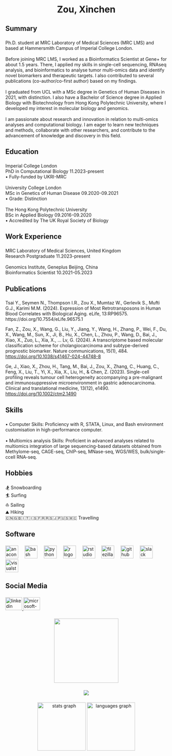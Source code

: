 <h1 align="center">Zou, Xinchen</h1>

###

<h2 align="left">Summary</h2>

###

<p align="left">Ph.D. student at MRC Laboratory of Medical Sciences (MRC LMS) and based at Hammersmith Campus of Imperial College London.<br><br>Before joining MRC LMS, I worked as a Bioinformatics Scientist at Gene+ for about 1.5 years. There, I applied my skills in single-cell sequencing, RNAseq analysis, and bioinformatics to analyse tumor multi-omics data and identify novel biomarkers and therapeutic targets. I also contributed to several publications (co-author/co-first author) based on my findings.<br><br>I graduated from UCL with a MSc degree in Genetics of Human Diseases in 2021, with distinction. I also have a Bachelor of Science degree in Applied Biology with Biotechnology from Hong Kong Polytechnic University, where I developed my interest in molecular biology and genomics.<br><br>I am passionate about research and innovation in relation to multi-omics analyses and computational biology. I am eager to learn new techniques and methods, collaborate with other researchers, and contribute to the advancement of knowledge and discovery in this field.</p>

###

<h2 align="left">Education</h2>

###

<p align="left">Imperial College London<br>PhD in Computational Biology                                                  11.2023-present<br>•	Fully-funded by UKRI-MRC<br><br>University College London    								               <br>MSc in Genetics of Human Disease                                               09.2020-09.2021<br>•	Grade: Distinction<br><br>The Hong Kong Polytechnic University           								   <br>BSc in Applied Biology                           09.2016-09.2020<br>•	Accredited by The UK Royal Society of Biology</p>

###

<h2 align="left">Work Experience</h2>

###

<p align="left">MRC Laboratory of Medical Sciences,                                        United Kingdom<br>Research Postgraduate                                                       11.2023-present<br><br>Genomics Institute, Geneplus Beijing, China<br>Bioinformatics Scientist		                    				               10.2021-05.2023</p>

###

<h2 align="left">Publications</h2>

###

<p align="left">Tsai Y., Seymen N., Thompson I.R., Zou X., Mumtaz W., Gerlevik S., Mufti G.J., Karimi M.M. (2024). Expression of Most Retrotransposons in Human Blood Correlates with Biological Aging. eLife, 13:RP96575. https://doi.org/10.7554/eLife.96575.1
        
        
        
        
        
        
        
        
       
Fan, Z., Zou, X., Wang, G., Liu, Y., Jiang, Y., Wang, H., Zhang, P., Wei, F., Du, X., Wang, M., Sun, X., Ji, B., Hu, X., Chen, L., Zhou, P., Wang, D., Bai, J., Xiao, X., Zuo, L., Xia, X., … Lv, G. (2024). A transcriptome based molecular classification scheme for cholangiocarcinoma and subtype-derived prognostic biomarker. Nature communications, 15(1), 484. https://doi.org/10.1038/s41467-024-44748-8
        
        
        
        
        
        

Ge, J., Xiao, X., Zhou, H., Tang, M., Bai, J., Zou, X., Zhang, C., Huang, C., Feng, X., Liu, T., Yi, X., Xia, X., Liu, H., & Chen, Z. (2023). Single-cell profiling reveals tumour cell heterogeneity accompanying a pre-malignant and immunosuppressive microenvironment in gastric adenocarcinoma. Clinical and translational medicine, 13(12), e1490. https://doi.org/10.1002/ctm2.1490
        
        
        
        

###

<h2 align="left">Skills</h2>

###

<p align="left">•	Computer Skills: Proficiency with R, STATA, Linux, and Bash environment customisation in high-performance computer.<br><br>•	Multiomics analysis Skills: Proficient in advanced analyses related to multiomics integration of large sequencing-based datasets obtained from Methylome-seq, CAGE-seq, ChIP-seq, MNase-seq, WGS/WES, bulk/single-ccell RNA-seq.</p>

###

<h2 align="left">Hobbies</h2>

###

<p align="left">🏂 Snowboarding<br>🏄 Surfing<br>⛵️ Sailing<br>⛰️ Hiking<br>🇨🇳🇬🇧🇮🇹🇮🇸🇫🇷🇷🇸🇯🇵🇺🇸🇲🇨 Travelling</p>

###

<h2 align="left">Software</h2>

###

<div align="left">
  <img src="https://cdn.jsdelivr.net/gh/devicons/devicon/icons/anaconda/anaconda-original-wordmark.svg" height="40" alt="anaconda logo"  />
  <img width="12" />
  <img src="https://cdn.jsdelivr.net/gh/devicons/devicon/icons/bash/bash-original.svg" height="40" alt="bash logo"  />
  <img width="12" />
  <img src="https://cdn.jsdelivr.net/gh/devicons/devicon/icons/python/python-original-wordmark.svg" height="40" alt="python logo"  />
  <img width="12" />
  <img src="https://cdn.jsdelivr.net/gh/devicons/devicon/icons/r/r-plain.svg" height="40" alt="r logo"  />
  <img width="12" />
  <img src="https://cdn.jsdelivr.net/gh/devicons/devicon/icons/rstudio/rstudio-plain.svg" height="40" alt="rstudio logo"  />
  <img width="12" />
  <img src="https://cdn.jsdelivr.net/gh/devicons/devicon/icons/filezilla/filezilla-plain.svg" height="40" alt="filezilla logo"  />
  <img width="12" />
  <img src="https://cdn.jsdelivr.net/gh/devicons/devicon/icons/github/github-original.svg" height="40" alt="github logo"  />
  <img width="12" />
  <img src="https://cdn.jsdelivr.net/gh/devicons/devicon/icons/slack/slack-plain.svg" height="40" alt="slack logo"  />
  <img width="12" />
  <img src="https://cdn.jsdelivr.net/gh/devicons/devicon/icons/visualstudio/visualstudio-plain-wordmark.svg" height="40" alt="visualstudio logo"  />
</div>

###

<h2 align="left">Social Media</h2>

###

<div align="left">
  <a href="www.linkedin.com/in/xinchen-zou-774529206" target="_blank">
    <img src="https://raw.githubusercontent.com/maurodesouza/profile-readme-generator/master/src/assets/icons/social/linkedin/default.svg" width="52" height="40" alt="linkedin logo"  />
  </a>
  <a href="zxc16096831d@gmail.com" target="_blank">
    <img src="https://raw.githubusercontent.com/maurodesouza/profile-readme-generator/master/src/assets/icons/social/microsoft-outlook/default.svg" width="52" height="40" alt="microsoft-outlook logo"  />
  </a>
</div>

###

<div align="center">
  <img height="200" src="https://www.icegif.com/wp-content/uploads/2021/11/icegif-1148.gif"  />
</div>

###

<div align="center">
  <img src="https://profile-counter.glitch.me/Xinchen-github/count.svg?"  />
</div>

###

<div align="center">
  <img src="https://github-readme-stats.vercel.app/api?username=Xinchen-github&hide_title=false&hide_rank=false&show_icons=true&include_all_commits=true&count_private=true&disable_animations=false&theme=dracula&locale=en&hide_border=false&order=1" height="150" alt="stats graph"  />
  <img src="https://github-readme-stats.vercel.app/api/top-langs?username=Xinchen-github&locale=en&hide_title=false&layout=compact&card_width=320&langs_count=5&theme=dracula&hide_border=false&order=2" height="150" alt="languages graph"  />
</div>

###

